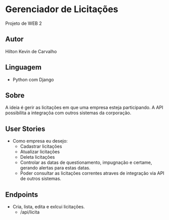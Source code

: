 # Gerenciador de Licitações
Projeto de WEB 2

## Autor
Hilton Kevin de Carvalho

## Linguagem 
- Python com Django

## Sobre
A ideia é gerir as licitações em que uma empresa esteja participando. A API possibilita a integraçõa com outros sistemas da corporação.

## User Stories
- Como empresa eu desejo:
  - Cadastrar licitações
  - Atualizar licitações
  - Deleta licitações
  - Controlar as datas de questionamento, impugnação e certame, gerando alertas para estas datas. 
  - Poder consultar as licitações correntes atraves de integração via API de outros sistemas.

## Endpoints
- Cria, lista, edita e exlcui licitações.
  - /api/licita
